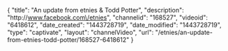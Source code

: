 {
    "title": "An update from etnies & Todd Potter",
    "description": "http:\/\/www.facebook.com\/etnies",
    "channelid": "168527",
    "videoid": "6418612",
    "date_created": "1443728719",
    "date_modified": "1443728719",
    "type": "captivate",
    "layout": "channelVideo",
    "url": "\/etnies\/an-update-from-etnies-todd-potter\/168527-6418612"
}
